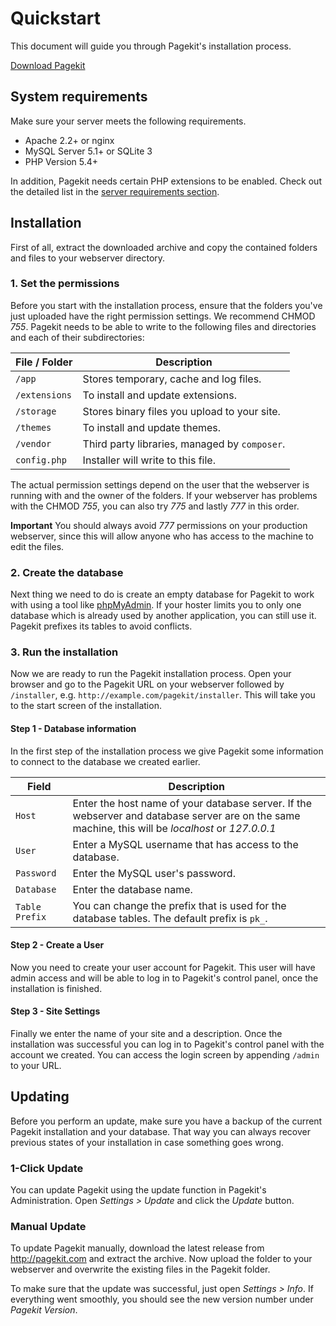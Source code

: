 # Quickstart

<p class="uk-article-lead">This document will guide you through Pagekit's installation process.</p>

<a class="uk-button uk-button-large uk-button-primary" href="http://pagekit.com">Download Pagekit</a>

## System requirements

Make sure your server meets the following requirements.

- Apache 2.2+ or nginx
- MySQL Server 5.1+ or SQLite 3
- PHP Version 5.4+

In addition, Pagekit needs certain PHP extensions to be enabled. Check out the detailed list in the [server requirements section](troubleshooting.md).

## Installation

First of all, extract the downloaded archive and copy the contained folders and files to your webserver directory.

### 1. Set the permissions

Before you start with the installation process, ensure that the folders you've just uploaded have the right permission settings. We recommend CHMOD *755*. Pagekit needs to be able to write to the following files and directories and each of their subdirectories:

| File / Folder    | Description |
|------------------|-------------|
| `/app`           | Stores temporary, cache and log files.        |
| `/extensions`    | To install and update extensions.             |
| `/storage`       | Stores binary files you upload to your site.  |
| `/themes`        | To install and update themes.                 |
| `/vendor`        | Third party libraries, managed by `composer`. |
| `config.php`     | Installer will write to this file.            |

The actual permission settings depend on the user that the webserver is running with and the owner of the folders. If your webserver has problems with the CHMOD *755*, you can also try *775* and lastly *777* in this order.

**Important** You should always avoid *777* permissions on your production webserver, since this will allow anyone who has access to the machine to edit the files.

### 2. Create the database

Next thing we need to do is create an empty database for Pagekit to work with using a tool like [phpMyAdmin](http://http://www.phpmyadmin.net/). If your hoster limits you to only one database which is already used by another application, you can still use it. Pagekit prefixes its tables to avoid conflicts.

### 3. Run the installation

Now we are ready to run the Pagekit installation process. Open your browser and go to the Pagekit URL on your webserver followed by `/installer`, e.g. `http://example.com/pagekit/installer`. This will take you to the start screen of the installation.

#### Step 1 - Database information

In the first step of the installation process we give Pagekit some information to connect to the database we created earlier.

| Field | Description |
|-------|-------------|
| `Host`     | Enter the host name of your database server. If the webserver and database server are on the same machine, this will be *localhost* or *127.0.0.1*  |
| `User`     | Enter a MySQL username that has access to the database. |
| `Password` | Enter the MySQL user's password.                        |
| `Database` | Enter the database name.                                |
| `Table Prefix` | You can change the prefix that is used for the database tables. The default prefix is `pk_`.  |

#### Step 2 - Create a User

Now you need to create your user account for Pagekit. This user will have admin access and will be able to log in to Pagekit's control panel, once the installation is finished.

#### Step 3 - Site Settings

Finally we enter the name of your site and a description. Once the installation was successful you can log in to Pagekit's control panel with the account we created. You can access the login screen by appending `/admin` to your URL.

## Updating

Before you perform an update, make sure you have a backup of the current Pagekit installation and your database. That way you can always recover previous states of your installation in case something goes wrong.

### 1-Click Update

You can update Pagekit using the update function in Pagekit's Administration. Open *Settings > Update* and click the *Update* button.

### Manual Update

To update Pagekit manually, download the latest release from http://pagekit.com and extract the archive.
Now upload the folder to your webserver and overwrite the existing files in the Pagekit folder.

To make sure that the update was successful, just open *Settings > Info*. If everything went smoothly, you should see the new version number under *Pagekit Version*.

